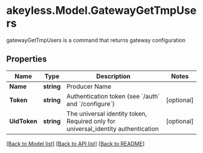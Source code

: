 # akeyless.Model.GatewayGetTmpUsers
gatewayGetTmpUsers is a command that returns gateway configuration

## Properties

Name | Type | Description | Notes
------------ | ------------- | ------------- | -------------
**Name** | **string** | Producer Name | 
**Token** | **string** | Authentication token (see &#x60;/auth&#x60; and &#x60;/configure&#x60;) | [optional] 
**UidToken** | **string** | The universal identity token, Required only for universal_identity authentication | [optional] 

[[Back to Model list]](../README.md#documentation-for-models) [[Back to API list]](../README.md#documentation-for-api-endpoints) [[Back to README]](../README.md)

